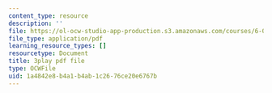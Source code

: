 ```yaml
---
content_type: resource
description: ''
file: https://ol-ocw-studio-app-production.s3.amazonaws.com/courses/6-0001-introduction-to-computer-science-and-programming-in-python-fall-2016/1a4842e8b4a1b4ab1c2676ce20e6767b_P-0w8xWcnDQ.pdf
file_type: application/pdf
learning_resource_types: []
resourcetype: Document
title: 3play pdf file
type: OCWFile
uid: 1a4842e8-b4a1-b4ab-1c26-76ce20e6767b
---
```

